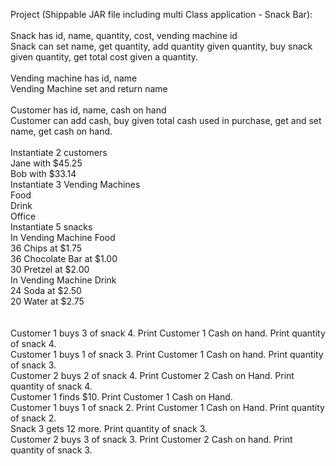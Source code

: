 Project (Shippable JAR file including multi Class application - Snack Bar):<br>
<br>
Snack has id, name, quantity, cost, vending machine id<br>
Snack can set name, get quantity, add quantity given quantity, buy snack given quantity, get total cost given a quantity.<br>
<br>
Vending machine has id, name<br>
Vending Machine set and return name<br>
<br>
Customer has id, name, cash on hand<br>
Customer can add cash, buy given total cash used in purchase, get and set name, get cash on hand. <br>
<br>
Instantiate 2 customers<br>
Jane with $45.25<br>
	Bob with $33.14<br>
Instantiate 3 Vending Machines<br>
Food<br>
Drink<br>
Office<br>
Instantiate 5 snacks<br>
In Vending Machine Food<br>
36 Chips at $1.75<br>
		36 Chocolate Bar at $1.00<br>
30 Pretzel at $2.00<br>
	In Vending Machine Drink<br>
		24 Soda at $2.50<br>
20 Water at $2.75<br>
	<br>
<br>
Customer 1 buys 3 of snack 4. Print Customer 1 Cash on hand. Print quantity of snack 4.<br>
Customer 1 buys 1 of snack 3. Print Customer 1 Cash on hand. Print quantity of snack 3.<br>
Customer 2 buys 2 of snack 4. Print Customer 2 Cash on Hand. Print quantity of snack 4.<br>
Customer 1 finds $10. Print Customer 1 Cash on Hand.<br>
Customer 1 buys 1 of snack 2. Print Customer 1 Cash on Hand. Print quantity of snack 2.<br>
Snack 3 gets 12 more. Print quantity of snack 3.<br>
Customer 2 buys 3 of snack 3. Print Customer 2 Cash on hand. Print quantity of snack 3.<br>
<br>
